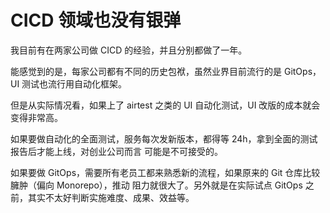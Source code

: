 # CICD 领域也没有银弹

我目前有在两家公司做 CICD 的经验，并且分别都做了一年。

能感觉到的是，每家公司都有不同的历史包袱，虽然业界目前流行的是 GitOps，UI 测试也流行用自动化框架。

但是从实际情况看，如果上了 airtest 之类的 UI 自动化测试，UI 改版的成本就会变得非常高。

如果要做自动化的全面测试，服务每次发新版本，都得等 24h，拿到全面的测试报告后才能上线，对创业公司而言
可能是不可接受的。

如果要做 GitOps，需要所有老员工都来熟悉新的流程，如果原来的 Git 仓库比较臃肿（偏向 Monorepo），推动
阻力就很大了。另外就是在实际试点 GitOps 之前，其实不太好判断实施难度、成果、效益等。
